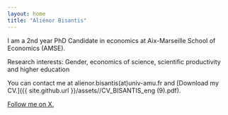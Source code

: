 ```yaml
---
layout: home
title: "Aliénor Bisantis"
---
```


I am a 2nd year PhD Candidate in economics at Aix-Marseille School of Economics (AMSE).

Research interests: Gender, economics of science, scientific productivity and higher education

You can contact me at alienor.bisantis(at)univ-amu.fr and [Download my CV.]({{ site.github.url }}/assets//CV_BISANTIS_eng (9).pdf).

[Follow me on X.](https://twitter.com/bisalienor)  

&nbsp;  



&nbsp;  


